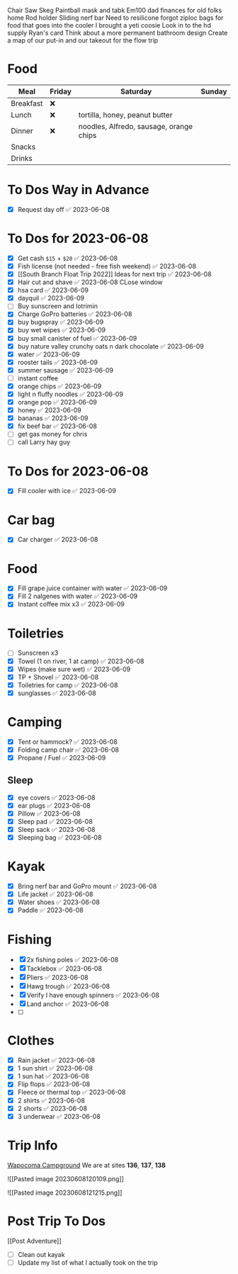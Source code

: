 Chair
Saw
Skeg
Paintball mask and tabk
Em100
dad finances for old folks home
Rod holder
Sliding nerf bar
Need to resilicone
forgot ziploc bags for food that goes into the cooler
I brought a yeti coosie
Look in to the hd supply Ryan's card
Think about a more permanent bathroom design
Create a map of our put-in and our takeout for the flow trip

# Food
| Meal      | Friday | Saturday | Sunday |
| --------- | ------ | -------- | ------ |
| Breakfast | ❌     |          |        |
| Lunch     | ❌     |    tortilla, honey, peanut butter      |        |
| Dinner    | ❌     |   noodles, Alfredo, sausage, orange chips       |        |
| Snacks    |        |          |        |
| Drinks          |        |          |        |

# To Dos Way in Advance
- [x] Request day off ✅ 2023-06-08

# To Dos for 2023-06-08
- [x] Get cash `$15` + `$20` ✅ 2023-06-08
- [x] Fish license (not needed - free fish weekend) ✅ 2023-06-08
- [x] [[South Branch Float Trip 2022]] Ideas for next trip ✅ 2023-06-08
- [x] Hair cut and shave ✅ 2023-06-08
CLose window
- [x] hsa card ✅ 2023-06-09
- [x] dayquil ✅ 2023-06-09
- [ ] Buy sunscreen and lotrimin
- [x] Charge GoPro batteries ✅ 2023-06-08
- [x] buy bugspray ✅ 2023-06-09
- [x] buy wet wipes ✅ 2023-06-09
- [x] buy small canister of fuel ✅ 2023-06-09
- [x] buy nature valley crunchy oats n dark chocolate ✅ 2023-06-09
- [x] water ✅ 2023-06-09
- [x] rooster tails ✅ 2023-06-09
- [x] summer sausage ✅ 2023-06-09
- [ ] instant coffee
- [x] orange chips ✅ 2023-06-09
- [x] light n fluffy noodles ✅ 2023-06-09
- [x] orange pop ✅ 2023-06-09
- [x] honey ✅ 2023-06-09
- [x] bananas ✅ 2023-06-09
- [x] fix beef bar ✅ 2023-06-08
- [ ] get gas money for chris
- [ ] call Larry hay guy

# To Dos for 2023-06-08
- [x] Fill cooler with ice ✅ 2023-06-09

# Car bag
- [x] Car charger ✅ 2023-06-08

# Food
- [x] Fill grape juice container with water ✅ 2023-06-09
- [x] Fill 2 nalgenes with water ✅ 2023-06-09
- [x] Instant coffee mix x3 ✅ 2023-06-09

# Toiletries
- [ ] Sunscreen x3
- [x] Towel (1 on river, 1 at camp) ✅ 2023-06-08
- [x] Wipes (make sure wet) ✅ 2023-06-09
- [x] TP + Shovel ✅ 2023-06-08
- [x] Toiletries for camp ✅ 2023-06-08
- [x] sunglasses ✅ 2023-06-08

# Camping
- [x] Tent or hammock? ✅ 2023-06-08
- [x] Folding camp chair ✅ 2023-06-08
- [x] Propane / Fuel ✅ 2023-06-09
## Sleep
- [x] eye covers ✅ 2023-06-08
- [x] ear plugs ✅ 2023-06-08
- [x] Pillow ✅ 2023-06-08
- [x] Sleep pad ✅ 2023-06-08
- [x] Sleep sack ✅ 2023-06-08
- [x] Sleeping bag ✅ 2023-06-08

# Kayak
- [x] Bring nerf bar and GoPro mount ✅ 2023-06-08
- [x] Life jacket ✅ 2023-06-08
- [x] Water shoes ✅ 2023-06-08
- [x] Paddle ✅ 2023-06-08

# Fishing
- [x] 2x fishing poles ✅ 2023-06-08
- [x] Tacklebox ✅ 2023-06-08
- [x] Pliers ✅ 2023-06-08
- [x] Hawg trough ✅ 2023-06-08
- [x] Verify I have enough spinners ✅ 2023-06-08
- [x] Land anchor ✅ 2023-06-08
- [ ] 


# Clothes
- [x] Rain jacket ✅ 2023-06-08
- [x] 1 sun shirt ✅ 2023-06-08
- [x] 1 sun hat ✅ 2023-06-08
- [x] Flip flops ✅ 2023-06-08
- [x] Fleece or thermal top ✅ 2023-06-08
- [x] 2 shirts ✅ 2023-06-08
- [x] 2 shorts ✅ 2023-06-08
- [x] 3 underwear ✅ 2023-06-08

# Trip Info
[Wapocoma Campground](http://wapocomacampground.com/)
We are at sites **136**, **137**, **138**

![[Pasted image 20230608120109.png]]

![[Pasted image 20230608121215.png]]


# Post Trip To Dos
[[Post Adventure]]


- [ ] Clean out kayak
- [ ] Update my list of what I actually took on the trip